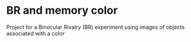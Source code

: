 # BR and memory color

Project for a Binocular Rivalry (BR) experiment using images of objects associated with a color
